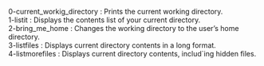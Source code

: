 0-current_workig_directory : Prints the current working directory.  
1-listit : Displays the contents list of your current directory.  
2-bring_me_home : Changes the working directory to the user’s home directory.  
3-listfiles : Displays current directory contents in a long format.  
4-listmorefiles : Displays current directory contents, includ`ing hidden files.  
